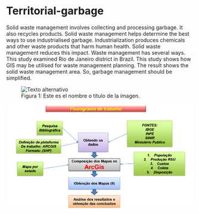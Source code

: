 # Territorial-garbage

Solid waste management involves collecting and processing
garbage. It also recycles products. Solid waste management helps determine
the best ways to use industrialised garbage. Industrialization produces
chemicals and other waste products that harm human health. Solid waste
management reduces this impact. Waste management has several ways. This
study examined Rio de Janeiro district in Brazil. This study shows how GIS may be utilised for waste
management planning. The result shows the solid waste management area.
So, garbage management should be simplified.

<figure>
  <img src="https://www.ejemplo.com/imagen.jpg" alt="Texto alternativo">
  <figcaption>Figura 1: Este es el nombre o título de la imagen.</figcaption>
</figure>

![Texto alternativo](fluxograma_trabalho.png)
